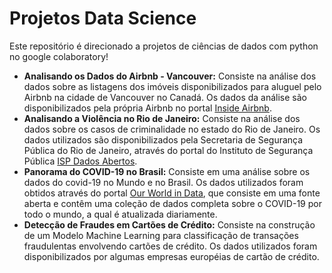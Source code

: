 # Projetos Data Science

Este repositório é direcionado a projetos de ciências de dados com python no google colaboratory!

* **Analisando os Dados do Airbnb - Vancouver:** Consiste na análise dos dados sobre as listagens dos imóveis disponibilizados para aluguel pelo Airbnb na cidade de Vancouver no Canadá. Os dados da análise são disponibilizados pela própria Airbnb no portal [Inside Airbnb](http://insideairbnb.com/get-the-data.html).
* **Analisando a Violência no Rio de Janeiro:** Consiste na análise dos dados sobre os casos de criminalidade no estado do Rio de Janeiro. Os dados utilizados são disponibilizados pela Secretaria de Segurança Pública do Rio de Janeiro, através do portal do Instituto de Segurança Pública [ISP Dados Abertos](http://www.ispdados.rj.gov.br/estatistica.html).
* **Panorama do COVID-19 no Brasil:** Consiste em uma análise sobre os dados do covid-19 no Mundo e no Brasil. Os dados utilizados foram obtidos através do portal [Our World in Data](https://ourworldindata.org/coronavirus), que consiste em uma fonte aberta e contêm uma coleção de dados completa sobre o COVID-19 por todo o mundo, a qual é atualizada diariamente.
* **Detecção de Fraudes em Cartões de Crédito:** Consiste na construção de um Modelo Machine Learning para classificação de transações fraudulentas envolvendo cartões de crédito. Os dados utilizados foram disponibilizados por algumas empresas européias de cartão de crédito.
